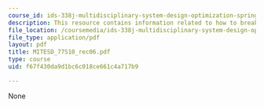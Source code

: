 ```yaml
---
course_id: ids-338j-multidisciplinary-system-design-optimization-spring-2010
description: This resource contains information related to how to break "robust" optimizers.
file_location: /coursemedia/ids-338j-multidisciplinary-system-design-optimization-spring-2010/f67f430da9d1bc6c018ce661c4a717b9_MITESD_77S10_rec06.pdf
file_type: application/pdf
layout: pdf
title: MITESD_77S10_rec06.pdf
type: course
uid: f67f430da9d1bc6c018ce661c4a717b9

---
```

None